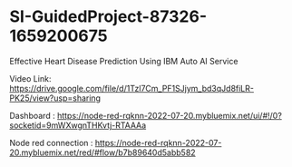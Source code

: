 # SI-GuidedProject-87326-1659200675
Effective Heart Disease Prediction Using IBM Auto AI Service


Video Link: https://drive.google.com/file/d/1Tzl7Cm_PF1SJjym_bd3qJd8fiLR-PK25/view?usp=sharing

Dashboard : https://node-red-rqknn-2022-07-20.mybluemix.net/ui/#!/0?socketid=9mWXwgnTHKvtj-RTAAAa

Node red connection : https://node-red-rqknn-2022-07-20.mybluemix.net/red/#flow/b7b89640d5abb582
 
